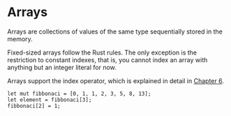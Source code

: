# Arrays

Arrays are collections of values of the same type sequentially stored in the memory.

Fixed-sized arrays follow the Rust rules. The only exception is the restriction
to constant indexes, that is, you cannot index an array with anything but an
integer literal for now.

Arrays support the index operator, which is explained in detail in
[Chapter 6](../../06-operators/00-overview.md).

```rust,no_run,noplaypen
let mut fibbonaci = [0, 1, 1, 2, 3, 5, 8, 13];
let element = fibbonaci[3];
fibbonaci[2] = 1;
```
